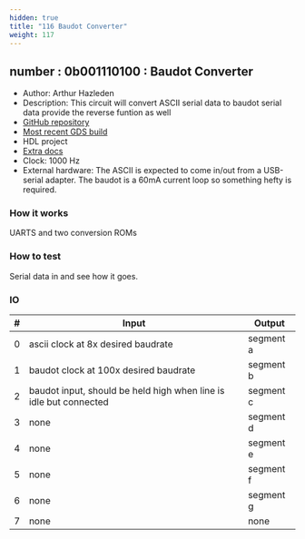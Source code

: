 ```yaml
---
hidden: true
title: "116 Baudot Converter"
weight: 117
---
```


## number : 0b001110100 : Baudot Converter

* Author: Arthur Hazleden
* Description: This circuit will convert ASCII serial data to baudot serial data provide the reverse funtion as well
* [GitHub repository](https://github.com/Luthor2k/tt02-baudot)
* [Most recent GDS build](https://github.com/Luthor2k/tt02-baudot/actions/runs/3641986231)
* HDL project
* [Extra docs]()
* Clock: 1000 Hz
* External hardware: The ASCII is expected to come in/out from a USB-serial adapter. The baudot is a 60mA current loop so something hefty is required.



### How it works

UARTS and two conversion ROMs

### How to test

Serial data in and see how it goes.

### IO

| # | Input        | Output       |
|---|--------------|--------------|
| 0 | ascii clock at 8x desired baudrate  | segment a |
| 1 | baudot clock at 100x desired baudrate  | segment b |
| 2 | baudot input, should be held high when line is idle but connected  | segment c |
| 3 | none  | segment d |
| 4 | none  | segment e |
| 5 | none  | segment f |
| 6 | none  | segment g |
| 7 | none  | none |
